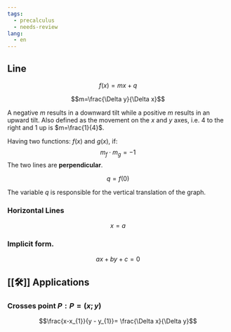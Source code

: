 ```yaml
---
tags:
  - precalculus
  - needs-review
lang:
  - en
---
```


## Line

$$f(x)=mx+q$$

$$m=\frac{\Delta y}{\Delta x}$$

A negative $m$ results in a downward tilt while a positive $m$ results in an upward tilt. Also defined as the movement on the $x$ and $y$ axes, i.e. 4 to the right and 1 up is $m=\frac{1}{4}$.

Having two functions: $f(x)$ and $g(x)$, if:
$$m_{f} \cdot m_{g} = -1$$The two lines are **perpendicular**.

$$q = f(0)$$

The variable $q$ is responsible for the vertical translation of the graph.

### Horizontal Lines

$$x=a$$

### Implicit form.

$$ax + by + c = 0$$

## [[🛠️]] Applications
### Crosses point $P: P=(x;y)$

$$\frac{x-x_{1}}{y - y_{1}}= \frac{\Delta x}{\Delta y}$$
